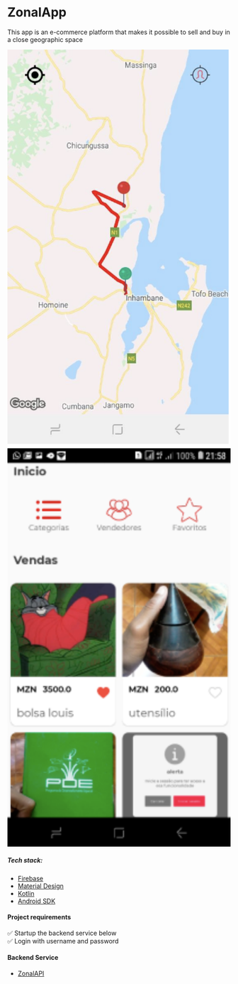 # ZonalApp

This app is an e-commerce platform that makes it possible to sell and buy in a close geographic space


<img width="1437" alt="image" src="https://raw.githubusercontent.com/eudagraca/zonalApp/master/app/src/main/res/drawable/Mapa.png">

<img width="1439" alt="image" src="https://raw.githubusercontent.com/eudagraca/zonalApp/master/app/src/main/res/drawable/products.png">

##### Tech stack:

- [Firebase](https://firebase.google.com/)
- [Material Design](https://m2.material.io/design)
- [Kotlin](https://kotlinlang.org/)
- [Android SDK](https://developer.android.com/)



#### Project requirements
:white_check_mark: Startup the backend service below <br>
:white_check_mark: Login with username and password <br>

#### Backend Service
- [ZonalAPI](https://github.com/eudagraca/zonalAPI)
